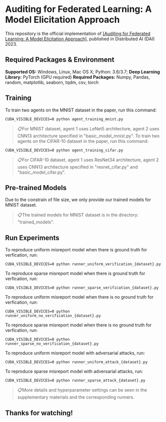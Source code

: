 # Auditing for Federated Learning: A Model Elicitation Approach

This repository is the official implementation of [[Auditing for Federated Learning: A Model Elicitation Approach]](https://dl.acm.org/doi/abs/10.1145/3627676.3627683), published in Distributed AI (DAI) 2023. 


## Required Packages & Environment
**Supported OS:** Windows, Linux, Mac OS X; Python: 3.6/3.7; 
**Deep Learning Library:** PyTorch (GPU required)
**Required Packages:** Numpy, Pandas, random, matplotlib, seaborn, tqdm, csv, torch


## Training

To train two agents on the MNIST dataset in the paper, run this command:

```train
CUDA_VISIBLE_DEVICES=0 python agent_training_mnist.py
```

> 📋For MNIST dataset, agent 1 uses LeNet5 architecture, agent 2 uses CNN13 architecture specified in "basic_model_mnist.py".
To train two agents on the CIFAR-10 dataset in the paper, run this command:

```
CUDA_VISIBLE_DEVICES=0 python agent_training_cifar.py
```

> 📋For CIFAR-10 dataset, agent 1 uses ResNet34 architecture, agent 2 uses CNN13 architecture specified in "resnet_cifar.py" and "basic_model_cifar.py".

## Pre-trained Models

Due to the constrain of file size, we only provide our trained models for MNIST dataset. 

> 📋The trained models for MNIST dataset is in the directory: "trained_models".

## Run Experiments

To reproduce uniform misreport model when there is ground truth for verfication, run:

```
CUDA_VISIBLE_DEVICES=0 python runner_uniform_verification_{dataset}.py
```
To reproduce sparse misreport model when there is ground truth for verfication, run:

```
CUDA_VISIBLE_DEVICES=0 python runner_sparse_verification_{dataset}.py
```
To reproduce uniform misreport model when there is no ground truth for verfication, run:

```
CUDA_VISIBLE_DEVICES=0 python runner_uniform_no_verification_{dataset}.py
```
To reproduce sparse misreport model when there is no ground truth for verfication, run:

```
CUDA_VISIBLE_DEVICES=0 python runner_sparse_no_verification_{dataset}.py
```
To reproduce uniform misreport model with adversarial attacks, run:

```
CUDA_VISIBLE_DEVICES=0 python runner_uniform_attack_{dataset}.py
```
To reproduce sparse misreport model with adversarial attacks, run:

```
CUDA_VISIBLE_DEVICES=0 python runner_sparse_attack_{dataset}.py
```
> 📋More details and hyperparameter settings can be seen in the supplementary materials and the corresponding runners.


## Thanks for watching!

